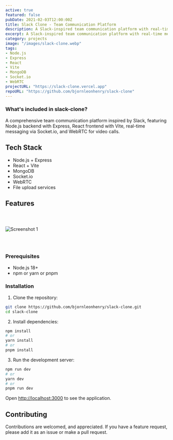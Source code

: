 ```yaml
---
active: true
featured: false
pubDate: 2021-02-03T12:00:00Z
title: Slack Clone - Team Communication Platform
description: A Slack-inspired team communication platform with real-time messaging and video calls.
excerpt: A Slack-inspired team communication platform with real-time messaging and video calls.
category: projects
image: "/images/slack-clone.webp"
tags:
- Node.js
- Express
- React
- Vite
- MongoDB
- Socket.io
- WebRTC
projectURL: "https://slack-clone.vercel.app"
repoURL: "https://github.com/bjornleonhenry/slack-clone"
---
```


### What's included in slack-clone?

A comprehensive team communication platform inspired by Slack, featuring Node.js backend with Express, React frontend with Vite, real-time messaging via Socket.io, and WebRTC for video calls.

## Tech Stack

- Node.js + Express
- React + Vite
- MongoDB
- Socket.io
- WebRTC
- File upload services

## Features

### &nbsp;

![Screenshot 1](/images/slack-clone-1.webp)

### &nbsp;

### Prerequisites

- Node.js 18+
- npm or yarn or pnpm

### Installation

1. Clone the repository:
```bash
git clone https://github.com/bjornleonhenry/slack-clone.git
cd slack-clone
```

2. Install dependencies:
```bash
npm install
# or
yarn install
# or
pnpm install
```

3. Run the development server:
```bash
npm run dev
# or
yarn dev
# or
pnpm run dev
```

Open [http://localhost:3000](http://localhost:3000) to see the application.

## Contributing

Contributions are welcomed, and appreciated. If you have a feature request, please add it as an issue or make a pull request.
